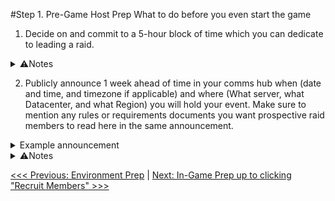 #Step 1. Pre-Game Host Prep
What to do before you even start the game

1. Decide on and commit to a 5-hour block of time which you can dedicate to leading a raid.

<details>
<summary>⚠Notes</summary>
You want to account for roughly 1 hour of pre-instance prep, about 1 hour of buffer time for slime/golem wipes and calls for reinforcement when people drop out, and then 3 hours max for a run.  It is definitely possible to execute a DRS raid faster than this, but I assume that new players who are with us have no clue as far as how to handle mechanics in upcoming fights.
</details>

2. Publicly announce 1 week ahead of time in your comms hub when (date and time, and timezone if applicable) and where (What server, what Datacenter, and what Region) you will hold your event.  Make sure to mention any rules or requirements documents you want prospective raid members to read here in the same announcement.

<details>
<summary>Example announcement</summary>
> <t:1716049800:F> <t:1716049800:R> anyprog on Sargatanas, Aether, NA 🇺🇸🇨🇦🇲🇽
> 
> Please read and abide by the following:
> - #code-of-conduct
> - #requirements-to-participate
> - If you are new to this discord server, please check the #faq-frequently-asked-questions as well.
> 
> Quorum is 6+ tanks, 6+ healers, and 12+ DPS.
> 
> https://discord.gg/YKP76AsMw8?event=1239220087932583966

Since I use Discord, I leverage the Discord client's auto-adjusting timestamp feature.  The string `<t:1716049800:F> <t:1716049800:R>` will show up to me as "Saturday, May 18, 2024 9:30 AM in 4 days" since I have my client configured for English and my local time zone is Pacific Standard Time at the moment.  The number `1716049800` in this case corresponds to the Unix Timestamp corresponding to my target local time of 9:30AM PST.
</details>

<details>
<summary>⚠Notes</summary>
It's very, very hard to summon 47 other teammates whole cloth and have them dedicate a block of 4-5 hours for DRS, so you'll want to establish some sort of schedule beforehand.  I do this by both announcing I will run a week ahead of time, and also sticking with a regularly-scheduled weekly run.  A regularly scheduled event helps people both plan their own schedules around your event, and provides a base assumption that they can recommend your event to other people knowing you will be holding it at a known time and regularity.
</details>

[<<< Previous: Environment Prep](00-environment.md) | [Next: In-Game Prep up to clicking "Recruit Members" >>>](02-in-game-to-recruiting.md)
